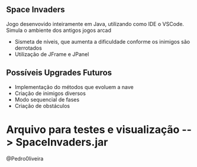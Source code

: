## Space Invaders

Jogo desenvovido inteiramente em Java, utilizando como IDE o VSCode. Simula o ambiente dos antigos jogos arcad

- Sismeta de níveis, que aumenta a dificuldade conforme os inimigos são derrotados
- Utilização de JFrame e JPanel

## Possíveis Upgrades Futuros
- Implementação do métodos que evoluem a nave
- Criação de inimigos diversos
- Modo sequencial de fases
- Criação de obstáculos

# Arquivo para testes e visualização --> SpaceInvaders.jar

@Pedro0liveira
